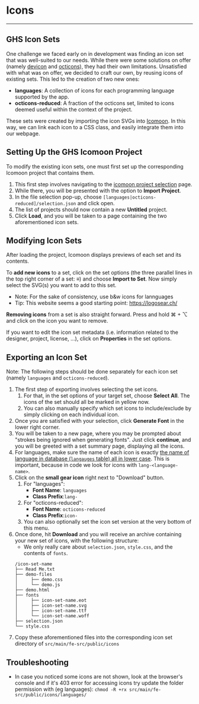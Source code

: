 # Icons

---

## GHS Icon Sets

One challenge we faced early on in development was finding an icon set that was well-suited to our needs.
While there were some solutions on offer (namely [devicon](https://devicon.dev/) and [octicons](https://github.com/primer/octicons)), they had their own limitations.
Unsatisfied with what was on offer, we decided to craft our own, by reusing icons of existing sets.
This led to the creation of two new ones:

- **languages**: A collection of icons for each programming language supported by the app.
- **octicons-reduced**: A fraction of the octicons set, limited to icons deemed useful within the context of the project.

These sets were created by importing the icon SVGs into [Icomoon](https://icomoon.io/#home).
In this way, we can link each icon to a CSS class, and easily integrate them into our webpage.

## Setting Up the GHS Icomoon Project

To modify the existing icon sets, one must first set up the corresponding Icomoon project that contains them.
1. This first step involves navigating to the [icomoon project selection](https://icomoon.io/app/#/projects) page.
2. While there, you will be presented with the option to **Import Project**.
3. In the file selection pop-up, choose `[languages|octicons-reduced]/selection.json` and click open.
4. The list of projects should now contain a new **Untitled** project.
5. Click **Load**, and you will be taken to a page containing the two aforementioned icon sets.

## Modifying Icon Sets

After loading the project, Icomoon displays previews of each set and its contents.

To **add new icons** to a set, click on the set options (the three parallel lines in the top right corner of a set: ≡) and choose **Import to Set**. Now simply select the SVG(s) you want to add to this set.
- Note: For the sake of consistency, use b&w icons for lannguages
- Tip: This website seems a good starting point: https://logosear.ch/

**Removing icons** from a set is also straight forward.
Press and hold ⌘ + ⌥ and click on the icon you want to remove.

If you want to edit the icon set metadata (i.e. information related to the designer, project, license, ...), click on **Properties** in the set options.

## Exporting an Icon Set
Note: The following steps should be done separately for each icon set (namely `languages` and `octicons-reduced`).

1. The first step of exporting involves selecting the set icons.
   1. For that, in the set options of your target set, choose **Select All**. The icons of the set should all be marked in yellow now.
   2. You can also manually specify which set icons to include/exclude by simply clicking on each individual icon.
2. Once you are satisfied with your selection, click **Generate Font** in the lower right corner.
3. You will be taken to a new page, where you may be prompted about "strokes being ignored when generating fonts". Just click **continue**, and you will be greeted with a set summary page, displaying all the icons.
4. For languages, make sure the name of each icon is exactly <ins>the name of language in database (`langauges` table) all in lower case</ins>. This is important, because in code we look for icons with `lang-<language-name>`.
5. Click on the **small gear icon** right next to "Download" button.
   1. For "languages": 
      - **Font Name**: `languages`
      - **Class Prefix**:`lang-`
   2. For "octicons-reduced":
      - **Font Name**: `octicons-reduced`
      - **Class Prefix**:`icon-`
   3. You can also optionally set the icon set version at the very bottom of this menu.
6. Once done, hit **Download** and you will receive an archive containing your new set of icons, with the following structure:
   - We only really care about `selection.json`, `style.css`, and the contents of `fonts`.
    ```
    /icon-set-name
    ├── Read Me.txt
    ├── demo-files
    │     ├── demo.css
    │     └── demo.js
    ├── demo.html
    ├── fonts
    │     ├── icon-set-name.eot
    │     ├── icon-set-name.svg
    │     ├── icon-set-name.ttf
    │     └── icon-set-name.woff
    ├── selection.json
    └── style.css
    ```
7. Copy these aforementioned files into the corresponding icon set directory of `src/main/fe-src/public/icons`


## Troubleshooting
- In case you noticed some icons are not shown, look at the browser's console and if it's 403 error for accessing icons try update the folder permission with (eg languages): `chmod -R +rx src/main/fe-src/public/icons/languages/` 